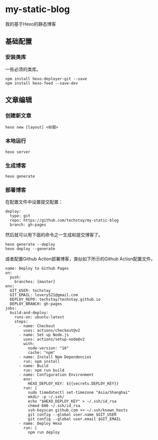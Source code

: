 # my-static-blog

我的基于Hexo的静态博客

## 基础配置

### 安装类库

一些必须的类库。

```
npm install hexo-deployer-git --save
npm install hexo-feed --save-dev
```

## 文章编辑

### 创建新文章

```
hexo new [layout] <标题>
```

### 本地运行

```
hexo server
```

### 生成博客

```
hexo generate
```

### 部署博客

在配置文件中设置提交配置：

```
deploy:
  type: git
  repo: https://github.com/techstay/my-static-blog
  branch: gh-pages
```

然后就可以用下面的命令之一生成和提交博客了。

```
hexo generate --deploy
hexo deploy --generate
```

或者配置Github Action部署博客，类似如下所示的Github Action配置文件。

```
name: Deploy to Github Pages
on:
  push:
    branches: [master]
env:
  GIT_USER: techstay
  GIT_EMAIL: lovery521@gmail.com
  DEPLOY_REPO: techstay/techstay.github.io
  DEPLOY_BRANCH: gh-pages
jobs:
  build-and-deploy:
    runs-on: ubuntu-latest
    steps:
      - name: Checkout
        uses: actions/checkout@v2
      - name: Set up Node.js
        uses: actions/setup-node@v2
        with:
          node-version: "16"
          cache: "npm"
      - name: Install Npm Dependencies
        run: npm install
      - name: Build
        run: npm run build
      - name: Configuration Environment
        env:
          HEXO_DEPLOY_KEY: ${{secrets.DEPLOY_KEY}}
        run: |
          sudo timedatectl set-timezone "Asia/Shanghai"
          mkdir -p ~/.ssh/
          echo "$HEXO_DEPLOY_KEY" > ~/.ssh/id_rsa
          chmod 600 ~/.ssh/id_rsa
          ssh-keyscan github.com >> ~/.ssh/known_hosts
          git config --global user.name $GIT_USER
          git config --global user.email $GIT_EMAIL
      - name: Deploy Hexo
        run: |
          npm run deploy
```
